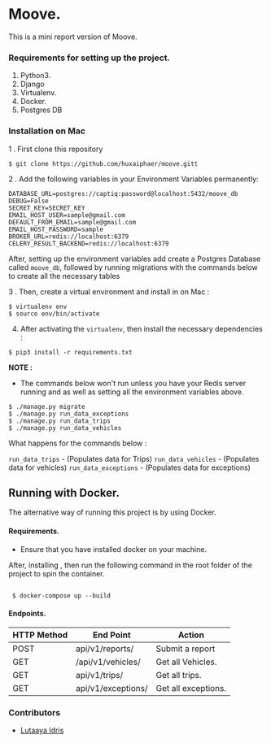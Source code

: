 # Moove.

This is a mini report version of Moove.


### Requirements for setting up the project.
1. Python3. 
2. Django
3. Virtualenv.
4. Docker.
5. Postgres DB

### Installation on Mac

1 . First clone this repository 

```
$ git clone https://github.com/huxaiphaer/moove.gitt
```

2 . Add the following variables in your Environment Variables permanently:

```
DATABASE_URL=postgres://captiq:password@localhost:5432/moove_db
DEBUG=False
SECRET_KEY=SECRET_KEY
EMAIL_HOST_USER=sample@gmail.com
DEFAULT_FROM_EMAIL=sample@gmail.com
EMAIL_HOST_PASSWORD=sample
BROKER_URL=redis://localhost:6379
CELERY_RESULT_BACKEND=redis://localhost:6379

```

After, setting up the environment variables add create a Postgres Database called `moove_db`,
followed by running migrations with the commands below to create all the necessary tables


3 . Then, create a virtual environment and install in on Mac :

```
$ virtualenv env
$ source env/bin/activate
```

4.  After activating the `virtualenv`, then install the necessary dependencies :

```
$ pip3 install -r requirements.txt
```

**NOTE :**
- The commands below won't run unless  you have your Redis server running and as well
as setting all the environment variables above.

```
$ ./manage.py migrate
$ ./manage.py run_data_exceptions
$ ./manage.py run_data_trips  
$ ./manage.py run_data_vehicles 

```

What happens for the commands below :

`run_data_trips` - (Populates data for Trips)
`run_data_vehicles` - (Populates data for vehicles)
`run_data_exceptions` - (Populates data for exceptions)

## Running with Docker.

The alternative way of running this project is by using Docker.

#### Requirements.

- Ensure that you have installed docker on your machine.

After, installing , then run the following command in the root folder of the 
project to spin the container.

```python3

 $ docker-compose up --build

```


 #### Endpoints.

| HTTP Method | End Point          | Action              |
|-------------|--------------------|---------------------|
| POST        | api/v1/reports/    | Submit a report     |
| GET         | /api/v1/vehicles/  | Get all Vehicles.   |
| GET         | api/v1/trips/      | Get all trips.      |
| GET         | api/v1/exceptions/ | Get all exceptions. |



### Contributors 

* [Lutaaya Idris](https://github.com/huxaiphaer)
